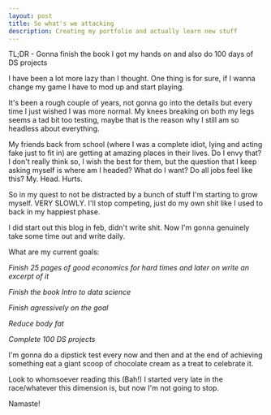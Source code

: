 ```yaml
---
layout: post
title: So what's we attacking
description: Creating my portfolio and actually learn new stuff
---
```


TL;DR - Gonna finish the book I got my hands on and also do 100 days of DS projects

I have been a lot more lazy than I thought. One thing is for sure, if I wanna change my game I have to mod up and start playing.

It's been a rough couple of years, not gonna go into the details but every time I just wished I was more normal. My knees breaking on both my legs seems a tad bit too testing, maybe that is the reason why I still am so headless about everything.

My friends back from school (where I was a complete idiot, lying and acting fake just to fit in) are getting at amazing places in their lives. Do I envy that? I don't really think so, I wish the best for them, but the question that I keep asking myself is where am I headed? What do I want? Do all jobs feel like this? My. Head. Hurts.

So in my quest to not be distracted by a bunch of stuff I'm starting to grow myself. VERY SLOWLY. I'll stop competing, just do my own shit like I used to back in my happiest phase. 


I did start out this blog in feb, didn't write shit. Now I'm gonna genuinely take some time out and write daily. 


What are my current goals:

*Finish 25 pages of good economics for hard times and later on write an excerpt of it*

*Finish the book Intro to data science*

*Finish agressively on the goal*

*Reduce body fat*

*Complete 100 DS projects*


I'm gonna do a dipstick test every now and then and at the end of achieving something eat a giant scoop of chocolate cream as a treat to celebrate it.


Look to whomsoever reading this (Bah!) I started very late in the race/whatever this dimension is, but now I'm not going to stop.



Namaste!
